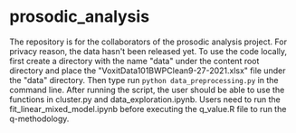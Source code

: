 # prosodic_analysis

The repository is for the collaborators of the prosodic analysis project. For privacy reason, the data hasn't been released yet.
To use the code locally, first create a directory with the name "data" under the content root directory and place the "VoxitData101BWPClean9-27-2021.xlsx" file under the "data" directory. 
Then type run `python data_preprocessing.py` in the command line. After running the script, the user should be able to use the functions in cluster.py and data_exploration.ipynb.
Users need to run the fit_linear_mixed_model.ipynb before executing the q_value.R file to run the q-methodology.
